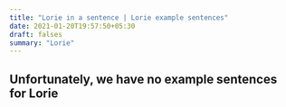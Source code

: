 ```yaml
---
title: "Lorie in a sentence | Lorie example sentences"
date: 2021-01-20T19:57:50+05:30
draft: falses
summary: "Lorie"
---
```

## Unfortunately, we have no example sentences for Lorie                 
